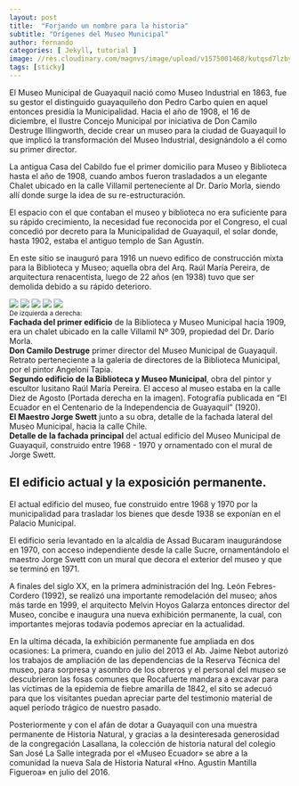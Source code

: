```yaml
---
layout: post
title:  "Forjando un nombre para la historia"
subtitle: "Orígenes del Museo Municipal"
author: fernando
categories: [ Jekyll, tutorial ]
image: //res.cloudinary.com/magnvs/image/upload/v1575001468/kutqsd7lzbyiscnxyah2.jpg
tags: [sticky]
---
```


El Museo Municipal de Guayaquil nació como Museo Industrial en 1863, fue su gestor el distinguido guayaquileño don Pedro Carbo quien en aquel entonces presidía la Municipalidad. Hacia el año de 1908, el 16 de diciembre, el Ilustre Concejo Municipal por iniciativa de Don Camilo Destruge Illingworth, decide crear un museo para la ciudad de Guayaquil lo que implicó la transformación del Museo Industrial, designándolo a él como su primer director.

La antigua Casa del Cabildo fue el primer domicilio para Museo y Biblioteca hasta el año de 1908, cuando ambos fueron trasladados a un elegante Chalet ubicado en la calle Villamil perteneciente al Dr. Darío Morla, siendo allí donde surge la idea de su re-estructuración.

El espacio con el que contaban el museo y biblioteca no era suficiente para su rápido crecimiento, la necesidad fue reconocida por el Congreso, el cual concedió por decreto para la Municipalidad de Guayaquil, el solar donde, hasta 1902, estaba el antiguo templo de San Agustín.

En este sitio se inauguró para 1916 un nuevo edifico de construcción mixta para la Biblioteca y Museo; aquella obra del Arq. Raúl María Pereira, de arquitectura renacentista, luego de 22 años (en 1938) tuvo que ser demolida debido a su rápido deterioro.
<div class="g-wrap">
<div class="grid-post">
  <img class="selection" src="//res.cloudinary.com/magnvs/image/upload/v1577170363/gtiwbld8c8tx2a82i7td.jpg"/>
  <img class="selection is-tall" src="//res.cloudinary.com/magnvs/image/upload/v1577170623/x3ksoaxhoqpj1wcrsjhm.jpg"/>
  <img class="selection" src="//res.cloudinary.com/magnvs/image/upload/v1577170477/x61uiioeeqipkgc9iqr3.jpg"/>
  <img class="selection" src="//res.cloudinary.com/magnvs/image/upload/v1577170097/ssfbkpu1u8zmtx7ykgdl.jpg"/>
  <img class="selection" src="//res.cloudinary.com/magnvs/image/upload/v1577170817/sgdtvnbqgwkrijlfrmgx.jpg"/>
  <div class="captions"><small>De izquierda a derecha:</small><br /><b>Fachada del primer edificio</b> de la Biblioteca y Museo Municipal hacia 1909, era un chalet ubicado en la calle Villamil Nº 309, propiedad del Dr. Darío Morla.<br />
    <b>Don Camilo Destruge</b> primer director del Museo Municipal de Guayaquil. Retrato perteneciente a la galería de directores de la Biblioteca Municipal, por el pintor Angeloni Tapia.<br />
    <b>Segundo edificio de la Biblioteca y Museo Municipal</b>, obra del pintor y escultor lusitano Raúl María Pereira. El acceso al museo estaba en la calle Diez de Agosto (Portada derecha en la imagen). Fotografía publicada en “El Ecuador en el Centenario de la Independencia de Guayaquil” (1920).<br/><b>El Maestro Jorge Swett</b> junto a su obra, detalle de la fachada lateral del Museo Municipal, hacia la calle Chile.<br/>
    <b>Detalle de la fachada principal</b> del actual edificio del Museo Municipal de Guayaquil, construido entre 1968 - 1970 y ornamentado con el mural de Jorge Swett.
  </div>
</div>
</div>

## El edificio actual y la exposición permanente.

El actual edificio del museo, fue construido entre 1968 y 1970 por la municipalidad para trasladar los bienes que desde 1938 se exponían en el Palacio Municipal.

El edificio sería levantado en la alcaldía de Assad Bucaram inaugurándose en 1970, con acceso independiente desde la calle Sucre, ornamentándolo el maestro Jorge Swett con un mural que decora el exterior del museo y que se terminó en 1971.

A finales del siglo XX, en la primera administración del Ing. León Febres-Cordero (1992), se realizó una importante remodelación del museo; años más tarde en 1999, el arquitecto Melvin Hoyos Galarza entonces director del Museo, concibe e inaugura una nueva exhibición permanente, la cual, con importantes mejoras todavía podemos apreciar en la actualidad.

En la ultima década, la exhibición permanente fue ampliada en dos ocasiones: La primera, cuando en julio del 2013 el Ab. Jaime Nebot autorizó los trabajos de ampliación de las dependencias de la Reserva Técnica del museo, para sorpresa y asombro de los obreros y el personal del museo se descubrieron las fosas comunes que Rocafuerte mandara a excavar para las víctimas de la epidemia de fiebre amarilla de 1842, el sito se adecuó para que los visitantes puedan apreciar parte del testimonio material de aquel período trágico de nuestro pasado.

Posteriormente y con el afán de dotar a Guayaquil con una muestra permanente de Historia Natural, y gracias a la desinteresada generosidad de la congregación Lasallana, la colección de historia natural del colegio San José La Salle integrada por el &laquo;Museo Ecuador&raquo; se abre a la comunidad la nueva Sala de Historia Natural &laquo;Hno. Agustín Mantilla Figueroa&raquo; en julio del 2016.
